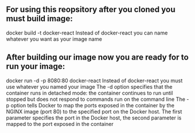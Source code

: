 ## For using this reopsitory after you cloned you must build image:
docker build -t docker-react
Instead of docker-react you can name whatever you want as your  image name

## After building our image now you are ready for to run your image:
docker run -d -p 8080:80 docker-react
Instead of docker-react you must use whatever you named your image
The -d option specifies that the container runs in detached mode: the container continues to run until stopped but does not respond to commands run on the command line
The -p option tells Docker to map the ports exposed in the container by the NGINX image (port 80) to the specified port on the Docker host. The first parameter specifies the port in the Docker host, the second parameter is mapped to the port exposed in the container
